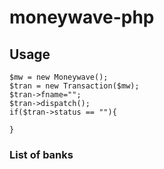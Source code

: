 # moneywave-php

## Usage

```
$mw = new Moneywave();
$tran = new Transaction($mw);
$tran->fname="";
$tran->dispatch();
if($tran->status == ""){

}
```

### List of banks